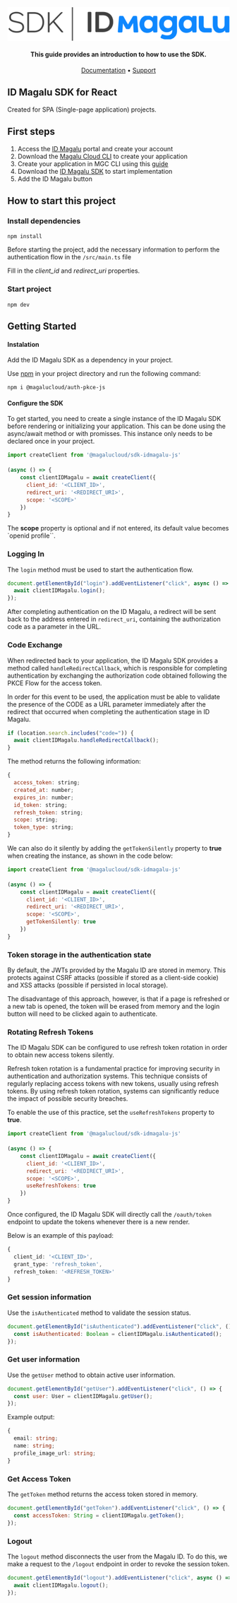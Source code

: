 <div  align="center">
  <img  src="image/logo.png"  alt="Logo">

  <h4 align="center">This guide provides an introduction to how to use the SDK.</h4>
  
  <p align="center">
    <a href="https://docs.magalu.cloud/docs/id-magalu/how-to/first-steps/" target="_blank">Documentation</a> •
    <a href="https://idmagalu.zendesk.com/hc/pt-br/requests/new" target="_blank">Support</a>
  </p>
</div>

## ID Magalu SDK for React

Created for SPA (Single-page application) projects.

## First steps

1. Access the [ID Magalu](https://id.magalu.com/login) portal and create your account
2. Download the [Magalu Cloud CLI](https://docs.magalu.cloud/docs/cli-mgc/overview/) to create your application
3. Create your application in MGC CLI using this [guide](https://docs.magalu.cloud/docs/cli-mgc/how-to/create-app)
4. Download the [ID Magalu SDK](https://docs.magalu.cloud/docs/id-magalu/how-to/id-magalu-sdks) to start implementation
5. Add the ID Magalu button

## How to start this project

### Install dependencies

```shell
npm install
```

Before starting the project, add the necessary information to perform the authentication flow in the `/src/main.ts` file

Fill in the _client_id_ and _redirect_uri_ properties.

### Start project

```shell
npm dev
```

## Getting Started

#### Instalation

Add the ID Magalu SDK as a dependency in your project.

Use [npm](https://npmjs.org/) in your project directory and run the following command:

```shell
npm i @magalucloud/auth-pkce-js
```

#### Configure the SDK

To get started, you need to create a single instance of the ID Magalu SDK before rendering or initializing your application. This can be done using the async/await method or with promisses. This instance only needs to be declared once in your project.

```jsx
import createClient from '@magalucloud/sdk-idmagalu-js'

(async () => {
    const clientIDMagalu = await createClient({
      client_id: '<CLIENT_ID>',
      redirect_uri: '<REDIRECT_URI>',
      scope: '<SCOPE>'
    })
}
```

The **scope** property is optional and if not entered, its default value becomes `openid profile``.

### Logging In

The `login` method must be used to start the authentication flow.

```js
document.getElementById("login").addEventListener("click", async () => {
  await clientIDMagalu.login();
});
```

After completing authentication on the ID Magalu, a redirect will be sent back to the address entered in `redirect_uri`, containing the authorization code as a parameter in the URL.

### Code Exchange

When redirected back to your application, the ID Magalu SDK provides a method called `handleRedirectCallback`, which is responsible for completing authentication by exchanging the authorization code obtained following the PKCE Flow for the access token.

In order for this event to be used, the application must be able to validate the presence of the CODE as a URL parameter immediately after the redirect that occurred when completing the authentication stage in ID Magalu.

```js
if (location.search.includes("code=")) {
  await clientIDMagalu.handleRedirectCallback();
}
```

The method returns the following information:

```js
{
  access_token: string;
  created_at: number;
  expires_in: number;
  id_token: string;
  refresh_token: string;
  scope: string;
  token_type: string;
}
```

We can also do it silently by adding the `getTokenSilently` property to **true** when creating the instance, as shown in the code below:

```jsx
import createClient from '@magalucloud/sdk-idmagalu-js'

(async () => {
    const clientIDMagalu = await createClient({
      client_id: '<CLIENT_ID>',
      redirect_uri: '<REDIRECT_URI>',
      scope: '<SCOPE>',
      getTokenSilently: true
    })
}
```

### Token storage in the authentication state

By default, the JWTs provided by the Magalu ID are stored in memory. This protects against CSRF attacks (possible if stored as a client-side cookie) and XSS attacks (possible if persisted in local storage).

The disadvantage of this approach, however, is that if a page is refreshed or a new tab is opened, the token will be erased from memory and the login button will need to be clicked again to authenticate.

### Rotating Refresh Tokens

The ID Magalu SDK can be configured to use refresh token rotation in order to obtain new access tokens silently.

Refresh token rotation is a fundamental practice for improving security in authentication and authorization systems. This technique consists of regularly replacing access tokens with new tokens, usually using refresh tokens. By using refresh token rotation, systems can significantly reduce the impact of possible security breaches.

To enable the use of this practice, set the `useRefreshTokens` property to **true**.

```jsx
import createClient from '@magalucloud/sdk-idmagalu-js'

(async () => {
    const clientIDMagalu = await createClient({
      client_id: '<CLIENT_ID>',
      redirect_uri: '<REDIRECT_URI>',
      scope: '<SCOPE>',
      useRefreshTokens: true
    })
}
```

Once configured, the ID Magalu SDK will directly call the `/oauth/token` endpoint to update the tokens whenever there is a new render.

Below is an example of this payload:

```typescript
{
  client_id: '<CLIENT_ID>',
  grant_type: 'refresh_token',
  refresh_token: '<REFRESH_TOKEN>'
}
```

### Get session information

Use the `isAuthenticated` method to validate the session status.

```js
document.getElementById("isAuthenticated").addEventListener("click", () => {
  const isAuthenticated: Boolean = clientIDMagalu.isAuthenticated();
});
```

### Get user information

Use the `getUser` method to obtain active user information.

```js
document.getElementById("getUser").addEventListener("click", () => {
  const user: User = clientIDMagalu.getUser();
});
```

Example output:

```typescript
{
  email: string;
  name: string;
  profile_image_url: string;
}
```

### Get Access Token

The `getToken` method returns the access token stored in memory.

```js
document.getElementById("getToken").addEventListener("click", () => {
  const accessToken: String = clientIDMagalu.getToken();
});
```

### Logout

The `logout` method disconnects the user from the Magalu ID. To do this, we make a request to the `/logout` endpoint in order to revoke the session token.

```js
document.getElementById("logout").addEventListener("click", async () => {
  await clientIDMagalu.logout();
});
```
